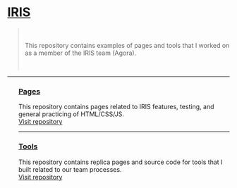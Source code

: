 <h1> <a href="https://dejai.github.io/iris">IRIS</a></h1>
<blockquote>
<br/>
<p> This repository contains examples of pages and tools that I worked on as a member of the IRIS team (Agora).</p>
<br/>
</blockquote>
<hr/>
<div style="margin-left:5%;">
  <h3> <a href="https://github.com/Dejai/iris/tree/master/pages"> Pages </a> </h3>
  <p>This repository contains pages related to IRIS features, testing, and general  practicing of HTML/CSS/JS.<br/><a href="https://github.com/Dejai/iris/tree/master/pages">Visit repository</a></p>
  <hr/>
  <h3><a href="https://github.com/Dejai/iris/tree/master/tools"> Tools </a></h3>
  <p>This repository contains replica pages and source code for tools that I built related to our team processes.<br/><a href="https://github.com/Dejai/iris/tree/master/tools"> Visit repository </a></p>
<div>
